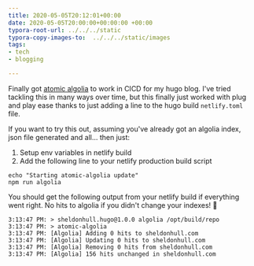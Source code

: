```yaml
---
title: 2020-05-05T20:12:01+00:00
date: 2020-05-05T20:00:00+00:00:00 +00:00
typora-root-url: ../../../static
typora-copy-images-to:  ../../../static/images
tags:
- tech
- blogging

---
```

Finally got [atomic algolia](https://forestry.io/blog/search-with-algolia-in-hugo/) to work in CICD for my hugo blog. I've tried tackling this in many ways over time, but this finally just worked with plug and play ease thanks to just adding a line to the hugo build `netlify.toml` file.

If you want to try this out, assuming you've already got an algolia index, json file generated and all... then just:

1. Setup env variables in netlify build
2. Add the following line to your netlify production build script

```shell
echo "Starting atomic-algolia update"
npm run algolia
```

You should get the following output from your netlify build if everything went right. No hits to algolia if you didn't change your indexes! 🎉

```text
3:13:47 PM: > sheldonhull.hugo@1.0.0 algolia /opt/build/repo
3:13:47 PM: > atomic-algolia
3:13:47 PM: [Algolia] Adding 0 hits to sheldonhull.com
3:13:47 PM: [Algolia] Updating 0 hits to sheldonhull.com
3:13:47 PM: [Algolia] Removing 0 hits from sheldonhull.com
3:13:47 PM: [Algolia] 156 hits unchanged in sheldonhull.com
```

